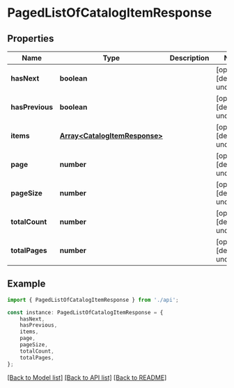 # PagedListOfCatalogItemResponse


## Properties

Name | Type | Description | Notes
------------ | ------------- | ------------- | -------------
**hasNext** | **boolean** |  | [optional] [default to undefined]
**hasPrevious** | **boolean** |  | [optional] [default to undefined]
**items** | [**Array&lt;CatalogItemResponse&gt;**](CatalogItemResponse.md) |  | [optional] [default to undefined]
**page** | **number** |  | [optional] [default to undefined]
**pageSize** | **number** |  | [optional] [default to undefined]
**totalCount** | **number** |  | [optional] [default to undefined]
**totalPages** | **number** |  | [optional] [default to undefined]

## Example

```typescript
import { PagedListOfCatalogItemResponse } from './api';

const instance: PagedListOfCatalogItemResponse = {
    hasNext,
    hasPrevious,
    items,
    page,
    pageSize,
    totalCount,
    totalPages,
};
```

[[Back to Model list]](../README.md#documentation-for-models) [[Back to API list]](../README.md#documentation-for-api-endpoints) [[Back to README]](../README.md)
